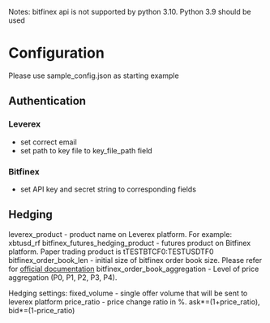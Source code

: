 Notes:
 bitfinex api is not supported by python 3.10. Python 3.9 should be used


# Configuration


Please use sample_config.json as starting example

## Authentication

### Leverex

- set correct email
- set path to key file to key_file_path field

### Bitfinex

- set API key and secret string to corresponding fields


## Hedging

leverex_product - product name on Leverex platform. For example: xbtusd_rf
bitfinex_futures_hedging_product - futures product on Bitfinex platform. Paper trading product is tTESTBTCF0:TESTUSDTF0
bitfinex_order_book_len - initial size of bitfinex order book size. Please refer for [official documentation](https://docs.bitfinex.com/reference/ws-public-books)
bitfinex_order_book_aggregation - Level of price aggregation (P0, P1, P2, P3, P4).

Hedging settings:
fixed_volume - single offer volume that will be sent to leverex platform
price_ratio - price change ratio in %. ask*=(1+price_ratio), bid*=(1-price_ratio)
